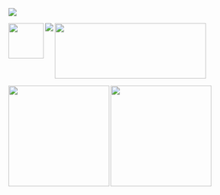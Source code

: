 <p align="left">
  <a href="https://github.com/xesdoog"/a><img src="https://visitcount.itsvg.in/api?id=xesdoog&label=Profile%20Visits&color=12&icon=5&pretty=true"/>
</p>

<p align="left">
  <a href="https://github.com/user-attachments/assets/48a9d67f-79da-47fa-9655-ab2ca7aceee5"/a><img align="left" height="70" src="https://github.com/user-attachments/assets/48a9d67f-79da-47fa-9655-ab2ca7aceee5"/>
  <a href="https://open.spotify.com/playlist/79NX2892fh5wUwyUNe4Vne?si=8c97cc86f82f4a07"/a><img align="left" src="https://spotify-github-profile.kittinanx.com/api/view?uid=31rd3gn3izgynns45ufbicx5jhru&cover_image=true&theme=novatorem&show_offline=true&background_color=121212&interchange=false"/>
  <a href="https://store.steampowered.com/"/a><img align="center" height="110" width="300" src="https://steam-readme-nine.vercel.app/status/?steamid=76561198322313818"/>
</p>

<p align="left">
  <a href="https://github.com/search?q=xesdoog&type=commits"/a><img align="left" height="200" src="https://github-readme-stats-samurai.vercel.app/api/top-langs/?username=xesdoog&hide=html,scss,autohotkey&bg_color=000000&hide_border=true&layout=donut&hide_title=true&theme=github_dark"/>
  <a href="https://github.com/search?q=xesdoog&type=commits"/a><img align="left" height="200" src="https://github-readme-stats-samurai.vercel.app/api?username=xesdoog&bg_color=000000&hide_border=true&hide_title=true&hide_rank=true&include_all_commits=true&theme=github_dark"/>
</p>

